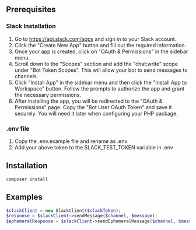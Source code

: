 ## Prerequisites
### Slack Installation
1. Go to https://api.slack.com/apps and sign in to your Slack account.
2. Click the "Create New App" button and fill out the required information.
3. Once your app is created, click on "OAuth & Permissions" in the sidebar menu.
4. Scroll down to the "Scopes" section and add the "chat:write" scope under "Bot Token Scopes". This will allow your bot to send messages to channels.
5. Click "Install App" in the sidebar menu and then click the "Install App to Workspace" button. Follow the prompts to authorize the app and grant the necessary permissions.
6. After installing the app, you will be redirected to the "OAuth & Permissions" page. Copy the "Bot User OAuth Token" and save it securely. You will need it later when configuring your PHP package.

### .env file
1. Copy the .env.example file and rename as .env
2. Add your above token to the SLACK_TEST_TOKEN variable in .env

## Installation
```shell
composer install
```

## Examples

```php
$slackClient = new SlackClient($slackToken);
$response = $slackClient->sendMessage($channel, $message);
$ephemeralResponse = $slackClient->sendEphemeralMessage($channel, $message, $userId);
```

